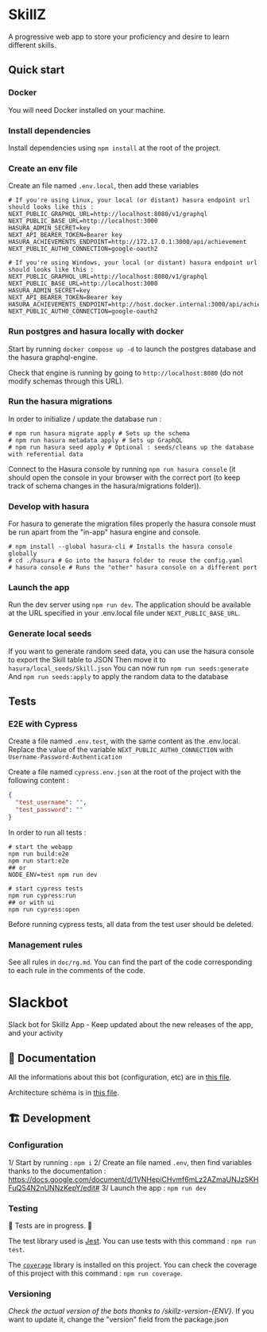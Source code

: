 # SkillZ

A progressive web app to store your proficiency and desire to learn different skills.

## Quick start

### Docker

You will need Docker installed on your machine.

### Install dependencies

Install dependencies using `npm install` at the root of the project.

### Create an env file

Create an file named `.env.local`, then add these variables

```
# If you're using Linux, your local (or distant) hasura endpoint url should looks like this :
NEXT_PUBLIC_GRAPHQL_URL=http://localhost:8080/v1/graphql
NEXT_PUBLIC_BASE_URL=http://localhost:3000
HASURA_ADMIN_SECRET=key
NEXT_API_BEARER_TOKEN=Bearer key
HASURA_ACHIEVEMENTS_ENDPOINT=http://172.17.0.1:3000/api/achievement
NEXT_PUBLIC_AUTH0_CONNECTION=google-oauth2
```

```
# If you're using Windows, your local (or distant) hasura endpoint url should looks like this :
NEXT_PUBLIC_GRAPHQL_URL=http://localhost:8080/v1/graphql
NEXT_PUBLIC_BASE_URL=http://localhost:3000
HASURA_ADMIN_SECRET=key
NEXT_API_BEARER_TOKEN=Bearer key
HASURA_ACHIEVEMENTS_ENDPOINT=http://host.docker.internal:3000/api/achievement
NEXT_PUBLIC_AUTH0_CONNECTION=google-oauth2
```

### Run postgres and hasura locally with docker

Start by running `docker compose up -d` to launch the postgres database and the hasura graphql-engine.

Check that engine is running by going to `http://localhost:8080` (do not modify schemas through this URL).

### Run the hasura migrations

In order to initialize / update the database run :

```
# npm run hasura migrate apply # Sets up the schema
# npm run hasura metadata apply # Sets up GraphQL
# npm run hasura seed apply # Optional : seeds/cleans up the database with referential data
```

Connect to the Hasura console by running `npm run hasura console` (it should open the console in your browser with the correct port (to keep track of schema changes in the hasura/migrations folder)).

### Develop with hasura

For hasura to generate the migration files properly the hasura console must be run apart from the "in-app" hasura engine and console.

```
# npm install --global hasura-cli # Installs the hasura console globally
# cd ./hasura # Go into the hasura folder to reuse the config.yaml
# hasura console # Runs the "other" hasura console on a different port
```

### Launch the app

Run the dev server using `npm run dev`.
The application should be available at the URL specified in your .env.local file under `NEXT_PUBLIC_BASE_URL`.

### Generate local seeds

If you want to generate random seed data, you can use the hasura console to export the Skill table to JSON
Then move it to `hasura/local_seeds/Skill.json`
You can now run `npm run seeds:generate`
And `npm run seeds:apply` to apply the random data to the database

## Tests

### E2E with Cypress

Create a file named `.env.test`, with the same content as the .env.local.
Replace the value of the variable `NEXT_PUBLIC_AUTH0_CONNECTION` with `Username-Password-Authentication`

Create a file named `cypress.env.json` at the root of the project with the following content :

```json
{
  "test_username": "",
  "test_password": ""
}
```

In order to run all tests :

```
# start the webapp
npm run build:e2e
npm run start:e2e
## or
NODE_ENV=test npm run dev

# start cypress tests
npm run cypress:run
## or with ui
npm run cypress:open
```

Before running cypress tests, all data from the test user should be deleted.

### Management rules

See all rules in `doc/rg.md`. You can find the part of the code corresponding to each rule in the comments of the code.

# Slackbot

Slack bot for Skillz App - Keep updated about the new releases of the app, and your activity

## 📖 Documentation

All the informations about this bot (configuration, etc) are in [this file](https://docs.google.com/document/d/1VNHepiCHvmf6mLz2AZmaUNJzSKHFuQS4N2nUNNzKepY).

Architecture schéma is in [this file](https://docs.google.com/drawings/d/19-DK9jNgzQbMpmeW5tOe-XJ6Q1VFPw1HawUwxJXSqzA).

## 🏗 Development

### Configuration

1/ Start by running : `npm i`
2/ Create an file named `.env`, then find variables thanks to the documentation : https://docs.google.com/document/d/1VNHepiCHvmf6mLz2AZmaUNJzSKHFuQS4N2nUNNzKepY/edit#
3/ Launch the app : `npm run dev`

### Testing

🚧 Tests are in progress. 🚧

The test library used is [Jest](https://jestjs.io/fr/). You can use tests with this command : `npm run test`.

The [`coverage`](https://www.npmjs.com/package/coverage) library is installed on this project. You can check the coverage of this project with this command : `npm run coverage`.

### Versioning

_Check the actual version of the bots thanks to /skillz-version-{ENV}_. If you want to update it, change the "version" field from the package.json
